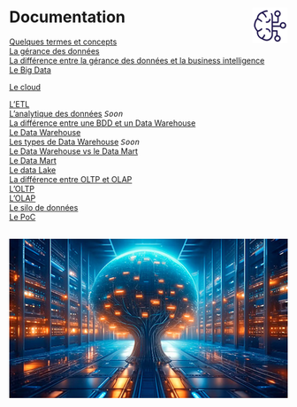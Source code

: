 # **Documentation** <a href="../"><img src="../assets/bi.svg" alt="Business intelligence" align="right" height="64px"></a>
[Quelques termes et concepts](../analysisIntro\intro\termsAndConcepts)  
[La gérance des données](https://github.com/MiKL5/artificialIntelligence/blob/master/docs/other/dataStewarding)  
[La différence entre la gérance des données et la business intelligence](other/DSvsBI)  
[Le Big Data](other/bigData)  

[Le cloud](cloud)
<!-- [Data steawardship](dataStewardship)   -->
[L’ETL](etl)  
[L’analytique des données](dataAnalytics) <kbd>_Soon_</kbd>  
[La différence entre une BDD et un Data Warehouse](bddVSdw)  
[Le Data Warehouse](dataWarehouse)  
[Les types de Data Warehouse](dataWarehousetype) <kbd>_Soon_</kbd>  
[Le Data Warehouse vs le Data Mart](dwDm)  
[Le Data Mart](dataMart)  
[Le data Lake](dataLake/)  
[La différence entre OLTP et OLAP](oltpVsOlap)  
[L’OLTP](oltp)  
[L’OLAP](olap)  
[Le silo de données](dataSilo)  
[Le PoC](poc)

<div align="center"><br><a href="../"><img src="../assets/bi.jpg"></a></div>
